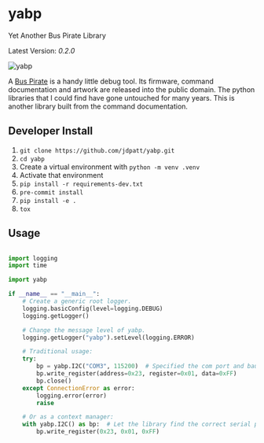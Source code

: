 # yabp

Yet Another Bus Pirate Library

Latest Version: *0.2.0*

![yabp](https://github.com/jdpatt/yabp/workflows/yabp/badge.svg)

A [Bus Pirate](http://dangerousprototypes.com/docs/Bus_Pirate) is a handy little debug tool.  Its
firmware, command documentation and artwork are released into the public domain.  The python libraries that I could find have gone untouched for many years. This is another library built from the command documentation.

## Developer Install

1. `git clone https://github.com/jdpatt/yabp.git`
2. `cd yabp`
3. Create a virtual environment with `python -m venv .venv`
4. Activate that environment
5. `pip install -r requirements-dev.txt`
6. `pre-commit install`
7. `pip install -e .`
8. `tox`

## Usage

```python

import logging
import time

import yabp

if __name__ == "__main__":
    # Create a generic root logger.
    logging.basicConfig(level=logging.DEBUG)
    logging.getLogger()

    # Change the message level of yabp.
    logging.getLogger("yabp").setLevel(logging.ERROR)

    # Traditional usage:
    try:
        bp = yabp.I2C("COM3", 115200)  # Specified the com port and baud rate.
        bp.write_register(address=0x23, register=0x01, data=0xFF)
        bp.close()
    except ConnectionError as error:
        logging.error(error)
        raise

    # Or as a context manager:
    with yabp.I2C() as bp:  # Let the library find the correct serial port.
        bp.write_register(0x23, 0x01, 0xFF)
```
